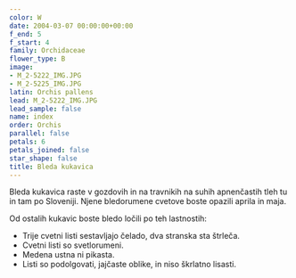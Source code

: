 ```yaml
---
color: W
date: 2004-03-07 00:00:00+00:00
f_end: 5
f_start: 4
family: Orchidaceae
flower_type: B
image:
- M_2-5222_IMG.JPG
- M_2-5225_IMG.JPG
latin: Orchis pallens
lead: M_2-5222_IMG.JPG
lead_sample: false
name: index
order: Orchis
parallel: false
petals: 6
petals_joined: false
star_shape: false
title: Bleda kukavica
---
```

Bleda kukavica raste v gozdovih in na travnikih na suhih apnenčastih tleh tu in tam po Sloveniji. Njene bledorumene cvetove boste opazili aprila in maja.

Od ostalih kukavic boste bledo ločili po teh lastnostih:

-   Trije cvetni listi sestavljajo čelado, dva stranska sta štrleča.
-   Cvetni listi so svetlorumeni.
-   Medena ustna ni pikasta.
-   Listi so podolgovati, jajčaste oblike, in niso škrlatno lisasti.
